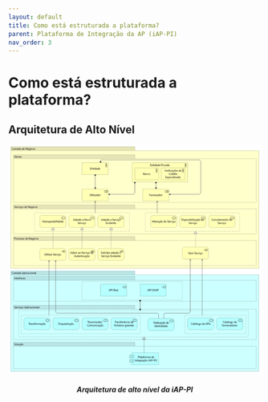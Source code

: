 ```yaml
---
layout: default
title: Como está estruturada a plataforma?
parent: Plataforma de Integração da AP (iAP-PI)
nav_order: 3
---
```


# Como está estruturada a plataforma?

## Arquitetura de Alto Nível

<div align="center">
  <img src="../../assets/images/iap-pi.png" alt="Arquitetura de alto nível da iAP-PI">
  <h5>Arquitetura de alto nível da iAP-PI</h5>
</div>
<br>
